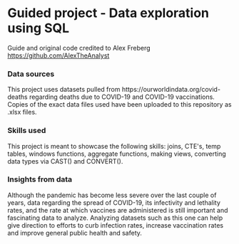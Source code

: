 # Guided project - Data exploration using SQL
Guide and original code credited to Alex Freberg https://github.com/AlexTheAnalyst
<h3>Data sources</h3>
This project uses datasets pulled from https://ourworldindata.org/covid-deaths regarding deaths due to COVID-19 and COVID-19 vaccinations. Copies of the exact data files used have been uploaded to this repository as .xlsx files.
<h3>Skills used</h3>
This project is meant to showcase the following skills: joins, CTE's, temp tables, windows functions, aggregate functions, making views, converting data types via CAST() and CONVERT().
<h3>Insights from data</h3> 
Although the pandemic has become less severe over the last couple of years, data regarding the spread of COVID-19, its infectivity and lethality rates, and the rate at which vaccines are administered is still important and fascinating data to analyze. Analyzing datasets such as this one can help give direction to efforts to curb infection rates, increase vaccination rates and improve general public health and safety. 
